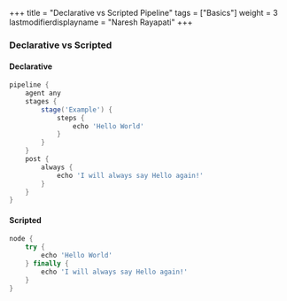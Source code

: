 +++
title = "Declarative vs Scripted Pipeline"
tags = ["Basics"]
weight = 3
lastmodifierdisplayname = "Naresh Rayapati"
+++

### Declarative vs Scripted 

#### Declarative

```groovy
pipeline {
    agent any
    stages {
        stage('Example') {
            steps {
                echo 'Hello World'
            }
        }
    }
    post { 
        always { 
            echo 'I will always say Hello again!'
        }
    }
}
```

#### Scripted

```groovy
node {
    try {
        echo 'Hello World'
    } finally {
        echo 'I will always say Hello again!'
    }
}
```